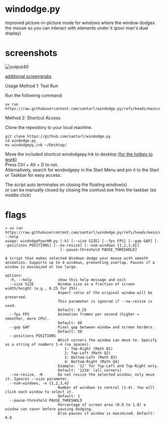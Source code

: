 # windodge.py
improved picture-in-picture mode for windows where the window dodges the mouse so you can interact with elements under it (poor man's dual display)

# screenshots
![output40](https://github.com/user-attachments/assets/82429d4a-7a78-46a5-9f1c-00b34ae99374)

[additional screengrabs](extra/extra.md)

Usage
Method 1: Test Run

Run the following command:

```
uv run https://raw.githubusercontent.com/santarl/windodge.py/refs/heads/main/windodge.py
```

Method 2: Shortcut Access

Clone the repository to your local machine.
```
git clone https://github.com/santarl/windodge.py
cd windodge.py
mv windodgepy.ink ~/Desktop/
```
Move the included shortcut windodgepy.lnk to desktop [(for the hotkey to work)](https://superuser.com/questions/1046261/windows-10-shortcut-keys-only-work-when-shortcut-is-on-desktop)    
Press Ctrl + Alt + D to run.    
Alternatively, search for windodgepy in the Start Menu and pin it to the Start or Taskbar for easy access.    

The script auto terminates on closing the floating window(s)     
or can be manually closed by closing the conhost.exe from the taskbar (ez middle click)    

# flags

```
> uv run https://raw.githubusercontent.com/santarl/windodge.py/refs/heads/main/windodge.py --help
usage: windodgePywrHM.py [-h] [--size SIZE] [--fps FPS] [--gap GAP] [--positions POSITIONS] [--no-resize] [--num-windows {1,2,3,4}]
                         [--pause-threshold PAUSE_THRESHOLD]

A script that makes selected Windows dodge your mouse with smooth animation. Supports up to 4 windows, preventing overlap. Pauses if a window is maximized or too large.

options:
  -h, --help            show this help message and exit
  --size SIZE           Window size as a fraction of screen width/height (e.g., 0.25 for 25%).
                        Aspect ratio of the original window will be preserved.
                        This parameter is ignored if --no-resize is used.
                        Default: 0.25
  --fps FPS             Animation frames per second (higher = smoother, more CPU).
                        Default: 60
  --gap GAP             Pixel gap between window and screen borders.
                        Default: 50
  --positions POSITIONS
                        Which corners the window can move to. Specify as a string of numbers 1-4 (no spaces).
                           1: Top-Right (Math Q1)
                           2: Top-Left (Math Q2)
                           3: Bottom-Left (Math Q3)
                           4: Bottom-Right (Math Q4)
                        Example: '12' for Top-Left and Top-Right only.
                        Default: '1234' (all corners)
  --no-resize, -N       Do not resize the selected window; only move it. Ignores --size parameter.
  --num-windows, -n {1,2,3,4}
                        Number of windows to control (1-4). You will click each window to select it.
                        Default: 1
  --pause-threshold PAUSE_THRESHOLD
                        Percentage of screen area (0.0 to 1.0) a window can cover before pausing dodging.
                        Also pauses if window is maximized. Default: 0.9
```
